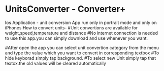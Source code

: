 # UnitsConverter - Converter+
Ios Application - unit conversion
App  run only in portrait mode and only on iPhones
How to convert units-
#Unit convertions are available for weight,speed,temperature and distance
#No internet connection is needed to use this app.you can simply download and use whenever you want.

#After open the app you can select unit convertion category from the menu and type the value which you want to convert in corresponding textbox
#To hide keyborad simply tap background.
#To select new Unit simply tap that textox.the old values will be cleared automatically
